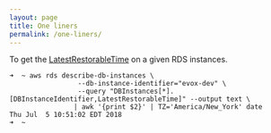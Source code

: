 ```yaml
---
layout: page
title: One liners
permalink: /one-liners/
---
```

To get the [LatestRestorableTime](https://docs.aws.amazon.com/AmazonRDS/latest/UserGuide/USER_PIT.html)  on a given RDS instances.

````
➜  ~ aws rds describe-db-instances \
				 --db-instance-identifier="evox-dev" \
				 --query "DBInstances[*].[DBInstanceIdentifier,LatestRestorableTime]" --output text \
				| awk '{print $2}' | TZ='America/New_York' date
Thu Jul  5 10:51:02 EDT 2018
➜  ~ 
````


